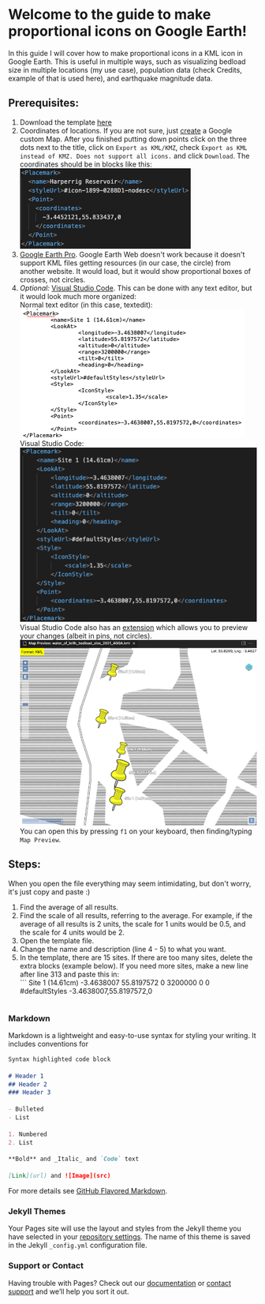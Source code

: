 # Welcome to the guide to make proportional icons on Google Earth!
In this guide I will cover how to make proportional icons in a KML icon in Google Earth. This is useful in multiple ways, such as visualizing bedload size in multiple locations (my use case), population data (check Credits, example of that is used here), and earthquake magnitude data.

## Prerequisites: 
1. Download the template [here](https://github.com/jamieernest/Proportional_Earth_Icons/releases/download/1.0/water_of_leith_bedload_size_2021_4GGA.kml)
2. Coordinates of locations. If you are not sure, just [create](https://www.google.com/maps/d/mp?hl=en&authuser=0&state=create) a Google custom Map. After you finished putting down points click on the three dots next to the title, click on `Export as KML/KMZ`, check `Export as KML instead of KMZ. Does not support all icons.` and click `Download`. The coordinates should be in blocks like this:<br><img src="https://github.com/jamieernest/Proportional_Earth_Icons/blob/gh-pages/coordinate%20block.png?raw=true">
3. [Google Earth Pro](https://www.google.com/earth/versions/#download-pro). Google Earth Web doesn't work because it doesn't support KML files getting resources (in our case, the circle) from another website. It would load, but it would show proportional boxes of crosses, not circles.
4. _Optional:_ [Visual Studio Code](https://code.visualstudio.com/). This can be done with any text editor, but it would look much more organized:<br>Normal text editor (in this case, textedit):<br><img src="https://github.com/jamieernest/Proportional_Earth_Icons/blob/gh-pages/textedit.png?raw=true"><br>Visual Studio Code:<br><img src="https://github.com/jamieernest/Proportional_Earth_Icons/blob/gh-pages/vsc.png?raw=true"><br>Visual Studio Code also has an [extension](https://marketplace.visualstudio.com/items?itemName=jumpinjackie.vscode-map-preview) which allows you to preview your changes (albeit in pins, not circles).<br><img src="https://github.com/jamieernest/Proportional_Earth_Icons/blob/gh-pages/extension.png?raw=true"><br>You can open this by pressing `f1` on your keyboard, then finding/typing `Map Preview`.

## Steps:
When you open the file everything may seem intimidating, but don't worry, it's just copy and paste :)<br>
1. Find the average of all results.
2. Find the scale of all results, referring to the average. For example, if the average of all results is 2 units, the scale for 1 units would be 0.5, and the scale for 4 units would be 2.
3. Open the template file.
4. Change the name and description (line 4 - 5) to what you want.
5. In the template, there are 15 sites. If there are too many sites, delete the extra blocks (example below). If you need more sites, make a new line after line 313 and paste this in:<br>```<Placemark>
		<name>Site 1 (14.61cm)</name>
		<LookAt>
			<longitude>-3.4638007</longitude>
			<latitude>55.8197572</latitude>
			<altitude>0</altitude>
			<range>3200000</range>
			<tilt>0</tilt>
			<heading>0</heading>
		</LookAt>
		<styleUrl>#defaultStyles</styleUrl>
		<Style>
			<IconStyle>
				<scale>1.35</scale>
			</IconStyle>
		</Style>
		<Point>
			<coordinates>-3.4638007,55.8197572,0</coordinates>
		</Point>
	</Placemark>
    ```

### Markdown

Markdown is a lightweight and easy-to-use syntax for styling your writing. It includes conventions for

```markdown
Syntax highlighted code block

# Header 1
## Header 2
### Header 3

- Bulleted
- List

1. Numbered
2. List

**Bold** and _Italic_ and `Code` text

[Link](url) and ![Image](src)
```

For more details see [GitHub Flavored Markdown](https://guides.github.com/features/mastering-markdown/).

### Jekyll Themes

Your Pages site will use the layout and styles from the Jekyll theme you have selected in your [repository settings](https://github.com/jamieernest/Proportional_Earth_Icons/settings/pages). The name of this theme is saved in the Jekyll `_config.yml` configuration file.

### Support or Contact

Having trouble with Pages? Check out our [documentation](https://docs.github.com/categories/github-pages-basics/) or [contact support](https://support.github.com/contact) and we’ll help you sort it out.

